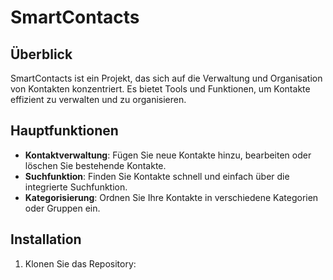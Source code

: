 # SmartContacts

## Überblick
SmartContacts ist ein Projekt, das sich auf die Verwaltung und Organisation von Kontakten konzentriert. Es bietet Tools und Funktionen, um Kontakte effizient zu verwalten und zu organisieren.

## Hauptfunktionen
- **Kontaktverwaltung**: Fügen Sie neue Kontakte hinzu, bearbeiten oder löschen Sie bestehende Kontakte.
- **Suchfunktion**: Finden Sie Kontakte schnell und einfach über die integrierte Suchfunktion.
- **Kategorisierung**: Ordnen Sie Ihre Kontakte in verschiedene Kategorien oder Gruppen ein.

## Installation
1. Klonen Sie das Repository:
